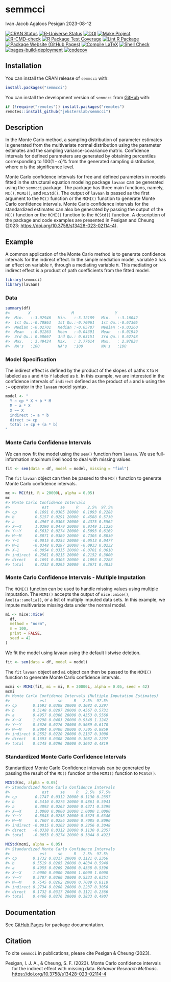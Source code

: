 semmcci
================
Ivan Jacob Agaloos Pesigan
2023-08-12

<!-- README.md is generated from .setup/readme/README.Rmd. Please edit that file -->
<!-- badges: start -->

[![CRAN
Status](https://www.r-pkg.org/badges/version/semmcci)](https://cran.r-project.org/package=semmcci)
[![R-Universe
Status](https://jeksterslab.r-universe.dev/badges/semmcci)](https://jeksterslab.r-universe.dev)
[![DOI](https://zenodo.org/badge/DOI/10.3758/s13428-023-02114-4.svg)](https://doi.org/10.3758/s13428-023-02114-4)
[![Make
Project](https://github.com/jeksterslab/semmcci/actions/workflows/make.yml/badge.svg)](https://github.com/jeksterslab/semmcci/actions/workflows/make.yml)
[![R-CMD-check](https://github.com/jeksterslab/semmcci/actions/workflows/check-full.yml/badge.svg)](https://github.com/jeksterslab/semmcci/actions/workflows/check-full.yml)
[![R Package Test
Coverage](https://github.com/jeksterslab/semmcci/actions/workflows/test-coverage.yml/badge.svg)](https://github.com/jeksterslab/semmcci/actions/workflows/test-coverage.yml)
[![Lint R
Package](https://github.com/jeksterslab/semmcci/actions/workflows/lint.yml/badge.svg)](https://github.com/jeksterslab/semmcci/actions/workflows/lint.yml)
[![Package Website (GitHub
Pages)](https://github.com/jeksterslab/semmcci/actions/workflows/pkgdown-gh-pages.yml/badge.svg)](https://github.com/jeksterslab/semmcci/actions/workflows/pkgdown-gh-pages.yml)
[![Compile
LaTeX](https://github.com/jeksterslab/semmcci/actions/workflows/latex.yml/badge.svg)](https://github.com/jeksterslab/semmcci/actions/workflows/latex.yml)
[![Shell
Check](https://github.com/jeksterslab/semmcci/actions/workflows/shellcheck.yml/badge.svg)](https://github.com/jeksterslab/semmcci/actions/workflows/shellcheck.yml)
[![pages-build-deployment](https://github.com/jeksterslab/semmcci/actions/workflows/pages/pages-build-deployment/badge.svg)](https://github.com/jeksterslab/semmcci/actions/workflows/pages/pages-build-deployment)
[![codecov](https://codecov.io/gh/jeksterslab/semmcci/branch/main/graph/badge.svg?token=KVLUET3DJ6)](https://codecov.io/gh/jeksterslab/semmcci)
<!-- badges: end -->

## Installation

You can install the CRAN release of `semmcci` with:

``` r
install.packages("semmcci")
```

You can install the development version of `semmcci` from
[GitHub](https://github.com/jeksterslab/semmcci) with:

``` r
if (!require("remotes")) install.packages("remotes")
remotes::install_github("jeksterslab/semmcci")
```

## Description

In the Monte Carlo method, a sampling distribution of parameter
estimates is generated from the multivariate normal distribution using
the parameter estimates and the sampling variance-covariance matrix.
Confidence intervals for defined parameters are generated by obtaining
percentiles corresponding to 100(1 - α)% from the generated sampling
distribution, where α is the significance level.

Monte Carlo confidence intervals for free and defined parameters in
models fitted in the structural equation modeling package `lavaan` can
be generated using the `semmcci` package. The package has three main
functions, namely, `MC()`, `MCMI()`, and `MCStd()`. The output of
`lavaan` is passed as the first argument to the `MC()` function or the
`MCMI()` function to generate Monte Carlo confidence intervals. Monte
Carlo confidence intervals for the standardized estimates can also be
generated by passing the output of the `MC()` function or the `MCMI()`
function to the `MCStd()` function. A description of the package and
code examples are presented in Pesigan and Cheung (2023:
<https://doi.org/10.3758/s13428-023-02114-4>).

## Example

A common application of the Monte Carlo method is to generate confidence
intervals for the indirect effect. In the simple mediation model,
variable `X` has an effect on variable `Y`, through a mediating variable
`M`. This mediating or indirect effect is a product of path coefficients
from the fitted model.

``` r
library(semmcci)
library(lavaan)
```

### Data

``` r
summary(df)
#>        X                  M                  Y           
#>  Min.   :-3.02946   Min.   :-3.12189   Min.   :-3.16042  
#>  1st Qu.:-0.70863   1st Qu.:-0.70961   1st Qu.:-0.67305  
#>  Median :-0.02701   Median :-0.05787   Median :-0.03260  
#>  Mean   :-0.01263   Mean   :-0.04391   Mean   :-0.01949  
#>  3rd Qu.: 0.68667   3rd Qu.: 0.63151   3rd Qu.: 0.62748  
#>  Max.   : 3.49434   Max.   : 3.77614   Max.   : 2.97034  
#>  NA's   :100        NA's   :100        NA's   :100
```

### Model Specification

The indirect effect is defined by the product of the slopes of paths `X`
to `M` labeled as `a` and `M` to `Y` labeled as `b`. In this example, we
are interested in the confidence intervals of `indirect` defined as the
product of `a` and `b` using the `:=` operator in the `lavaan` model
syntax.

``` r
model <- "
  Y ~ cp * X + b * M
  M ~ a * X
  X ~~ X
  indirect := a * b
  direct := cp
  total := cp + (a * b)
"
```

### Monte Carlo Confidence Intervals

We can now fit the model using the `sem()` function from `lavaan`. We
use full-information maximum likelihood to deal with missing values.

``` r
fit <- sem(data = df, model = model, missing = "fiml")
```

The `fit` `lavaan` object can then be passed to the `MC()` function to
generate Monte Carlo confidence intervals.

``` r
mc <- MC(fit, R = 20000L, alpha = 0.05)
mc
#> Monte Carlo Confidence Intervals
#>              est     se     R    2.5%  97.5%
#> cp        0.1691 0.0305 20000  0.1093 0.2288
#> b         0.5157 0.0291 20000  0.4588 0.5730
#> a         0.4967 0.0303 20000  0.4375 0.5562
#> X~~X      1.0290 0.0479 20000  0.9349 1.1226
#> Y~~Y      0.5632 0.0274 20000  0.5093 0.6169
#> M~~M      0.8071 0.0389 20000  0.7305 0.8830
#> Y~1      -0.0015 0.0254 20000 -0.0513 0.0477
#> M~1      -0.0348 0.0297 20000 -0.0933 0.0232
#> X~1      -0.0054 0.0335 20000 -0.0701 0.0610
#> indirect  0.2561 0.0215 20000  0.2152 0.3000
#> direct    0.1691 0.0305 20000  0.1093 0.2288
#> total     0.4252 0.0295 20000  0.3671 0.4835
```

### Monte Carlo Confidence Intervals - Multiple Imputation

The `MCMI()` function can be used to handle missing values using
multiple imputation. The `MCMI()` accepts the output of `mice::mice()`,
`Amelia::amelia()`, or a list of multiply imputed data sets. In this
example, we impute multivariate missing data under the normal model.

``` r
mi <- mice::mice(
  df,
  method = "norm",
  m = 100,
  print = FALSE,
  seed = 42
)
```

We fit the model using lavaan using the default listwise deletion.

``` r
fit <- sem(data = df, model = model)
```

The `fit` `lavaan` object and `mi` object can then be passed to the
`MCMI()` function to generate Monte Carlo confidence intervals.

``` r
mcmi <- MCMI(fit, mi = mi, R = 20000L, alpha = 0.05, seed = 42)
mcmi
#> Monte Carlo Confidence Intervals (Multiple Imputation Estimates)
#>             est     se     R   2.5%  97.5%
#> cp       0.1693 0.0308 20000 0.1082 0.2297
#> b        0.5148 0.0297 20000 0.4567 0.5731
#> a        0.4957 0.0306 20000 0.4353 0.5560
#> X~~X     1.0298 0.0483 20000 0.9348 1.1242
#> Y~~Y     0.5626 0.0276 20000 0.5089 0.6170
#> M~~M     0.8084 0.0400 20000 0.7305 0.8859
#> indirect 0.2552 0.0220 20000 0.2137 0.3000
#> direct   0.1693 0.0308 20000 0.1082 0.2297
#> total    0.4245 0.0296 20000 0.3662 0.4819
```

### Standardized Monte Carlo Confidence Intervals

Standardized Monte Carlo Confidence intervals can be generated by
passing the result of the `MC()` function or the `MCMI()` function to
`MCStd()`.

``` r
MCStd(mc, alpha = 0.05)
#> Standardized Monte Carlo Confidence Intervals
#>              est     se     R   2.5%  97.5%
#> cp        0.1747 0.0312 20000 0.1130 0.2357
#> b         0.5410 0.0276 20000 0.4861 0.5941
#> a         0.4892 0.0262 20000 0.4371 0.5399
#> X~~X      1.0000 0.0000 20000 1.0000 1.0000
#> Y~~Y      0.5843 0.0258 20000 0.5325 0.6346
#> M~~M      0.7607 0.0256 20000 0.7085 0.8090
#> indirect -0.0015 0.0202 20000 0.2256 0.3048
#> direct   -0.0338 0.0312 20000 0.1130 0.2357
#> total    -0.0053 0.0274 20000 0.3844 0.4923
```

``` r
MCStd(mcmi, alpha = 0.05)
#> Standardized Monte Carlo Confidence Intervals
#>             est     se     R   2.5%  97.5%
#> cp       0.1732 0.0317 20000 0.1121 0.2366
#> b        0.5519 0.0285 20000 0.4834 0.5948
#> a        0.4955 0.0269 20000 0.4338 0.5396
#> X~~X     1.0000 0.0000 20000 1.0000 1.0000
#> Y~~Y     0.5707 0.0260 20000 0.5333 0.6351
#> M~~M     0.7545 0.0262 20000 0.7089 0.8118
#> indirect 0.2734 0.0208 20000 0.2237 0.3050
#> direct   0.1732 0.0317 20000 0.1121 0.2366
#> total    0.4466 0.0276 20000 0.3833 0.4907
```

## Documentation

See [GitHub Pages](https://jeksterslab.github.io/semmcci/index.html) for
package documentation.

## Citation

To cite `semmcci` in publications, please cite Pesigan & Cheung (2023).

<div id="refs" class="references csl-bib-body hanging-indent"
line-spacing="2">

<div id="ref-Pesigan-Cheung-2023" class="csl-entry">

Pesigan, I. J. A., & Cheung, S. F. (2023). Monte Carlo confidence
intervals for the indirect effect with missing data. *Behavior Research
Methods*. <https://doi.org/10.3758/s13428-023-02114-4>

</div>

</div>

